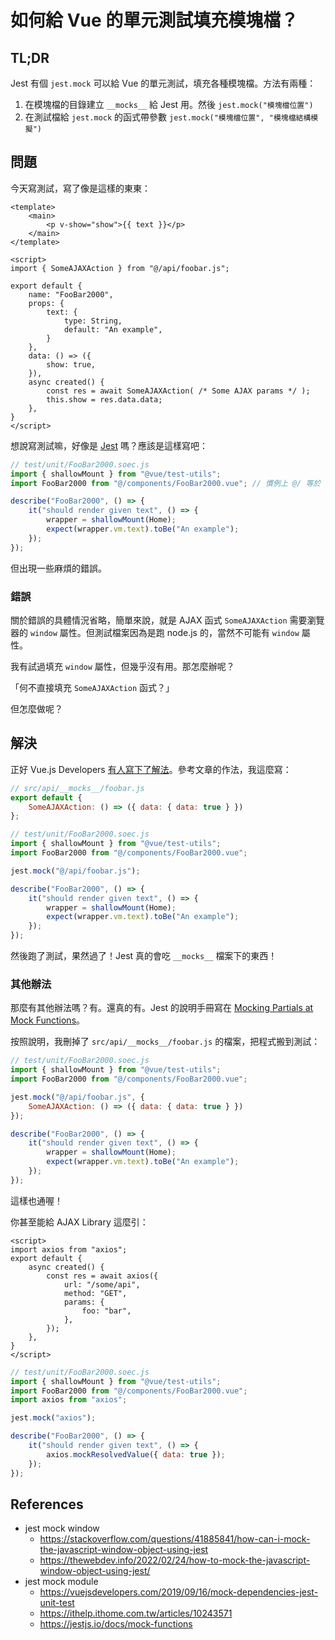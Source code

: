 # 如何給 Vue 的單元測試填充模塊檔？

## TL;DR

Jest 有個 `jest.mock` 可以給 Vue 的單元測試，填充各種模塊檔。方法有兩種：

1. 在模塊檔的目錄建立 `__mocks__` 給 Jest 用。然後 `jest.mock("模塊檔位置")`
2. 在測試檔給 `jest.mock` 的函式帶參數 `jest.mock("模塊檔位置", "模塊檔結構模擬")`

## 問題

今天寫測試，寫了像是這樣的東東：

```vue
<template>
    <main>
        <p v-show="show">{{ text }}</p>
    </main>
</template>

<script>
import { SomeAJAXAction } from "@/api/foobar.js";

export default {
    name: "FooBar2000",
    props: {
        text: {
            type: String,
            default: "An example",
        }
    },
    data: () => ({
        show: true,
    }),
    async created() {
        const res = await SomeAJAXAction( /* Some AJAX params */ );
        this.show = res.data.data;
    },
}
</script>
```

想說寫測試嘛，好像是 [Jest](https://jestjs.io) 嗎？應該是這樣寫吧：

```js
// test/unit/FooBar2000.soec.js
import { shallowMount } from "@vue/test-utils";
import FooBar2000 from "@/components/FooBar2000.vue"; // 慣例上 @/ 等於 src/

describe("FooBar2000", () => {
    it("should render given text", () => {
        wrapper = shallowMount(Home);
        expect(wrapper.vm.text).toBe("An example");
    });
});
```

但出現一些麻煩的錯誤。

### 錯誤

關於錯誤的具體情況省略，簡單來說，就是 AJAX 函式 `SomeAJAXAction` 需要瀏覽器的 `window` 屬性。但測試檔案因為是跑 node.js 的，當然不可能有 `window` 屬性。

我有試過填充 `window` 屬性，但幾乎沒有用。那怎麼辦呢？

「何不直接填充 `SomeAJAXAction` 函式？」

但怎麼做呢？

## 解決

正好 Vue.js Developers [有人寫下了解法](https://vuejsdevelopers.com/2019/09/16/mock-dependencies-jest-unit-test)。參考文章的作法，我這麼寫：

```js
// src/api/__mocks__/foobar.js
export default {
    SomeAJAXAction: () => ({ data: { data: true } })
};
```

```js
// test/unit/FooBar2000.soec.js
import { shallowMount } from "@vue/test-utils";
import FooBar2000 from "@/components/FooBar2000.vue";

jest.mock("@/api/foobar.js");

describe("FooBar2000", () => {
    it("should render given text", () => {
        wrapper = shallowMount(Home);
        expect(wrapper.vm.text).toBe("An example");
    });
});
```

然後跑了測試，果然過了！Jest 真的會吃 `__mocks__` 檔案下的東西！

### 其他辦法

那麼有其他辦法嗎？有。還真的有。Jest 的說明手冊寫在 [Mocking Partials at Mock Functions](https://jestjs.io/docs/mock-functions#mocking-partials)。

按照說明，我刪掉了 `src/api/__mocks__/foobar.js` 的檔案，把程式搬到測試：

```js
// test/unit/FooBar2000.soec.js
import { shallowMount } from "@vue/test-utils";
import FooBar2000 from "@/components/FooBar2000.vue";

jest.mock("@/api/foobar.js", {
    SomeAJAXAction: () => ({ data: { data: true } })
});

describe("FooBar2000", () => {
    it("should render given text", () => {
        wrapper = shallowMount(Home);
        expect(wrapper.vm.text).toBe("An example");
    });
});
```

這樣也通喔！

你甚至能給 AJAX Library 這麼引：

```vue
<script>
import axios from "axios";
export default {
    async created() {
        const res = await axios({
            url: "/some/api",
            method: "GET",
            params: {
                foo: "bar",
            },
        });
    },
}
</script>
```

```js
// test/unit/FooBar2000.soec.js
import { shallowMount } from "@vue/test-utils";
import FooBar2000 from "@/components/FooBar2000.vue";
import axios from "axios";

jest.mock("axios");

describe("FooBar2000", () => {
    it("should render given text", () => {
        axios.mockResolvedValue({ data: true });
    });
});
```

## References

* jest mock window
  * <https://stackoverflow.com/questions/41885841/how-can-i-mock-the-javascript-window-object-using-jest>
  * <https://thewebdev.info/2022/02/24/how-to-mock-the-javascript-window-object-using-jest/>
* jest mock module
  * <https://vuejsdevelopers.com/2019/09/16/mock-dependencies-jest-unit-test>
  * <https://ithelp.ithome.com.tw/articles/10243571>
  * <https://jestjs.io/docs/mock-functions>
